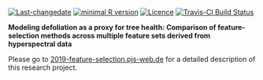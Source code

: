 
[![Last-changedate](https://img.shields.io/badge/last%20change-2019--05--21-brightgreen.svg)](https://github.com/pat-s/2019-feature-selection/commits/master)
[![minimal R version](https://img.shields.io/badge/R%3E%3D-3.5.0-brightgreen.svg)](https://cran.r-project.org/)
[![Licence](https://img.shields.io/github/license/mashape/apistatus.svg)](http://choosealicense.com/licenses/mit/)
[![Travis-CI Build Status](https://travis-ci.org/pat-s/2019-feature-selection.png?branch=master)](https://travis-ci.org/pat-s/2019-feature-selection)

**Modeling defoliation as a proxy for tree health: Comparison of feature-selection methods across multiple feature sets derived from hyperspectral data**

Please go to [2019-feature-selection.pjs-web.de](https://pat-s.github.io/2019-feature-selection) for a detailed description of this research project.
